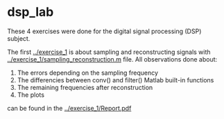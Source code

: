 # dsp_lab

These 4 exercises were done for the digital signal processing (DSP) subject.

The first [../exercise_1](/exercise1) is about sampling and reconstructing signals with [../exercise_1/sampling_reconstruction.m](/sampling_reconstruction.m)
file. All observations done about:
1) The errors depending on the sampling frequency
2) The differencies between conv() and filter() Matlab built-in functions
3) The remaining frequencies after reconstruction
4) The plots

can be found in the  [../exercise_1/Report.pdf](../exercise_1/Report.pdf)
